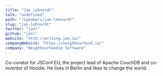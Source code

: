 ```yaml
---
title: "Jan Lehnardt"
talk: "undefined"
path: "/speakers/jan-lehnardt"
slug: "jan-lehnardt"
twitter: "janl"
github: "janl"
website: "http://writing.jan.io/"
companyWebsite: "https://neighbourhood.ie/"
company: "Neighbourhoodie Software"
---
```


<p>Co-curator for JSConf EU, the project lead of Apache CouchDB and co-inventor of Hoodie. He lives in Berlin and likes to change the world.</p>